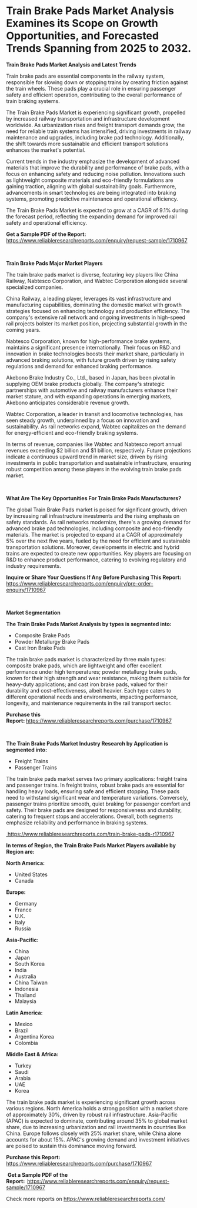 <p><h1>Train Brake Pads Market Analysis Examines its Scope on Growth Opportunities, and Forecasted Trends Spanning from 2025 to 2032.</h1></p><p><strong>Train Brake Pads Market Analysis and Latest Trends</strong></p>
<p><p>Train brake pads are essential components in the railway system, responsible for slowing down or stopping trains by creating friction against the train wheels. These pads play a crucial role in ensuring passenger safety and efficient operation, contributing to the overall performance of train braking systems.</p><p>The Train Brake Pads Market is experiencing significant growth, propelled by increased railway transportation and infrastructure development worldwide. As urbanization rises and freight transport demands grow, the need for reliable train systems has intensified, driving investments in railway maintenance and upgrades, including brake pad technology. Additionally, the shift towards more sustainable and efficient transport solutions enhances the market's potential.</p><p>Current trends in the industry emphasize the development of advanced materials that improve the durability and performance of brake pads, with a focus on enhancing safety and reducing noise pollution. Innovations such as lightweight composite materials and eco-friendly formulations are gaining traction, aligning with global sustainability goals. Furthermore, advancements in smart technologies are being integrated into braking systems, promoting predictive maintenance and operational efficiency.</p><p>The Train Brake Pads Market is expected to grow at a CAGR of 9.1% during the forecast period, reflecting the expanding demand for improved rail safety and operational efficiency.</p></p>
<p><strong>Get a Sample PDF of the Report:&nbsp;</strong> <a href="https://www.reliableresearchreports.com/enquiry/request-sample/1710967?utm_campaign=2461&utm_medium=2&utm_source=Github&utm_content=ia&utm_term=19022025&utm_id=train-brake-pads">https://www.reliableresearchreports.com/enquiry/request-sample/1710967</a></p>
<p>&nbsp;</p>
<p><strong>Train Brake Pads Major Market Players</strong></p>
<p><p>The train brake pads market is diverse, featuring key players like China Railway, Nabtesco Corporation, and Wabtec Corporation alongside several specialized companies. </p><p>China Railway, a leading player, leverages its vast infrastructure and manufacturing capabilities, dominating the domestic market with growth strategies focused on enhancing technology and production efficiency. The company's extensive rail network and ongoing investments in high-speed rail projects bolster its market position, projecting substantial growth in the coming years.</p><p>Nabtesco Corporation, known for high-performance brake systems, maintains a significant presence internationally. Their focus on R&D and innovation in brake technologies boosts their market share, particularly in advanced braking solutions, with future growth driven by rising safety regulations and demand for enhanced braking performance.</p><p>Akebono Brake Industry Co., Ltd., based in Japan, has been pivotal in supplying OEM brake products globally. The company's strategic partnerships with automotive and railway manufacturers enhance their market stature, and with expanding operations in emerging markets, Akebono anticipates considerable revenue growth.</p><p>Wabtec Corporation, a leader in transit and locomotive technologies, has seen steady growth, underpinned by a focus on innovation and sustainability. As rail networks expand, Wabtec capitalizes on the demand for energy-efficient and eco-friendly braking systems.</p><p>In terms of revenue, companies like Wabtec and Nabtesco report annual revenues exceeding $2 billion and $1 billion, respectively. Future projections indicate a continuous upward trend in market size, driven by rising investments in public transportation and sustainable infrastructure, ensuring robust competition among these players in the evolving train brake pads market.</p></p>
<p>&nbsp;</p>
<p><strong>What Are The Key Opportunities For Train Brake Pads Manufacturers?</strong></p>
<p><p>The global Train Brake Pads market is poised for significant growth, driven by increasing rail infrastructure investments and the rising emphasis on safety standards. As rail networks modernize, there's a growing demand for advanced brake pad technologies, including composite and eco-friendly materials. The market is projected to expand at a CAGR of approximately 5% over the next five years, fueled by the need for efficient and sustainable transportation solutions. Moreover, developments in electric and hybrid trains are expected to create new opportunities. Key players are focusing on R&D to enhance product performance, catering to evolving regulatory and industry requirements.</p></p>
<p><strong>Inquire or Share Your Questions If Any Before Purchasing This Report:</strong> <a href="https://www.reliableresearchreports.com/enquiry/pre-order-enquiry/1710967?utm_campaign=2461&utm_medium=2&utm_source=Github&utm_content=ia&utm_term=19022025&utm_id=train-brake-pads">https://www.reliableresearchreports.com/enquiry/pre-order-enquiry/1710967</a></p>
<p>&nbsp;</p>
<p><strong>Market Segmentation</strong></p>
<p><strong>The Train Brake Pads Market Analysis by types is segmented into:</strong></p>
<p><ul><li>Composite Brake Pads</li><li>Powder Metallurgy Brake Pads</li><li>Cast Iron Brake Pads</li></ul></p>
<p><p>The train brake pads market is characterized by three main types: composite brake pads, which are lightweight and offer excellent performance under high temperatures; powder metallurgy brake pads, known for their high strength and wear resistance, making them suitable for heavy-duty applications; and cast iron brake pads, valued for their durability and cost-effectiveness, albeit heavier. Each type caters to different operational needs and environments, impacting performance, longevity, and maintenance requirements in the rail transport sector.</p></p>
<p><strong>Purchase this Report:&nbsp;</strong><a href="https://www.reliableresearchreports.com/purchase/1710967?utm_campaign=2461&utm_medium=2&utm_source=Github&utm_content=ia&utm_term=19022025&utm_id=train-brake-pads">https://www.reliableresearchreports.com/purchase/1710967</a></p>
<p>&nbsp;</p>
<p><strong>The Train Brake Pads Market Industry Research by Application is segmented into:</strong></p>
<p><ul><li>Freight Trains</li><li>Passenger Trains</li></ul></p>
<p><p>The train brake pads market serves two primary applications: freight trains and passenger trains. In freight trains, robust brake pads are essential for handling heavy loads, ensuring safe and efficient stopping. These pads need to withstand significant wear and temperature variations. Conversely, passenger trains prioritize smooth, quiet braking for passenger comfort and safety. Their brake pads are designed for responsiveness and durability, catering to frequent stops and accelerations. Overall, both segments emphasize reliability and performance in braking systems.</p></p>
<p><a href="https://www.reliableresearchreports.com/train-brake-pads-r1710967?utm_campaign=2461&utm_medium=2&utm_source=Github&utm_content=ia&utm_term=19022025&utm_id=train-brake-pads">&nbsp;https://www.reliableresearchreports.com/train-brake-pads-r1710967</a></p>
<p><strong>In terms of Region, the Train Brake Pads Market Players available by Region are:</strong></p>
<p>
    <p> <strong> North America: </strong>
        <ul>
            <li>United States</li>
            <li>Canada</li>
        </ul>
        </p> 
    <p> <strong> Europe: </strong>
        <ul>
            <li>Germany</li>
            <li>France</li>
            <li>U.K.</li>
            <li>Italy</li>
            <li>Russia</li>
        </ul>
        </p> 
    <p> <strong> Asia-Pacific: </strong>
        <ul>
            <li>China</li>
            <li>Japan</li>
            <li>South Korea</li>
            <li>India</li>
            <li>Australia</li>
            <li>China Taiwan</li>
            <li>Indonesia</li>
            <li>Thailand</li>
            <li>Malaysia</li>
        </ul>
        </p> 
    <p> <strong> Latin America: </strong>
        <ul>
            <li>Mexico</li>
            <li>Brazil</li>
            <li>Argentina Korea</li>
            <li>Colombia</li>
        </ul>
        </p> 
    <p> <strong> Middle East & Africa: </strong>
        <ul>
            <li>Turkey</li>
            <li>Saudi</li>
            <li>Arabia</li>
            <li>UAE</li>
            <li>Korea</li>
        </ul>
    </p>
    </p>
<p><p>The train brake pads market is experiencing significant growth across various regions. North America holds a strong position with a market share of approximately 30%, driven by robust rail infrastructure. Asia-Pacific (APAC) is expected to dominate, contributing around 35% to global market share, due to increasing urbanization and rail investments in countries like China. Europe follows closely with 25% market share, while China alone accounts for about 15%. APAC's growing demand and investment initiatives are poised to sustain this dominance moving forward.</p></p>
<p><strong>Purchase this Report: </strong><a href="https://www.reliableresearchreports.com/purchase/1710967?utm_campaign=2461&utm_medium=2&utm_source=Github&utm_content=ia&utm_term=19022025&utm_id=train-brake-pads">https://www.reliableresearchreports.com/purchase/1710967</a></p>
<p>&nbsp;<strong>Get a Sample PDF of the Report:&nbsp;&nbsp;</strong><a href="https://www.reliableresearchreports.com/enquiry/request-sample/1710967?utm_campaign=2461&utm_medium=2&utm_source=Github&utm_content=ia&utm_term=19022025&utm_id=train-brake-pads">https://www.reliableresearchreports.com/enquiry/request-sample/1710967</a></p>
<p><strong></strong></p>
<p>Check more reports on <a href="https://www.reliableresearchreports.com/?utm_campaign=2461&utm_medium=2&utm_source=Github&utm_content=ia&utm_term=19022025&utm_id=train-brake-pads">https://www.reliableresearchreports.com/</a></p>